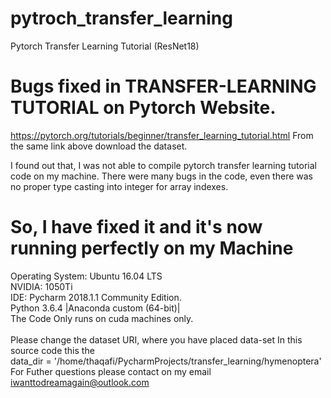 # pytroch_transfer_learning
  Pytorch Transfer Learning Tutorial (ResNet18)

# Bugs fixed in TRANSFER-LEARNING TUTORIAL on Pytorch Website.
  https://pytorch.org/tutorials/beginner/transfer_learning_tutorial.html
  From the same link above download the dataset.

  I found out that, I was not able to compile pytorch transfer learning tutorial code on my machine. There were many bugs in the                         code, even there was no proper type casting into integer for array indexes. 


# So, I have fixed it and it's now running perfectly on my Machine
  Operating System: Ubuntu 16.04 LTS <br />
  NVIDIA: 1050Ti <br />
  IDE: Pycharm 2018.1.1 Community Edition. <br /> 
  Python 3.6.4 |Anaconda custom (64-bit)| <br />
  The Code Only runs on cuda machines only. <br />
  <br />
  Please change the dataset URI, where you have placed data-set 
  In this source code this the <br /> 
  data_dir = '/home/thaqafi/PycharmProjects/transfer_learning/hymenoptera'
  <br />
  For Futher questions please contact on my email iwanttodreamagain@outlook.com
